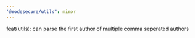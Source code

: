 ```yaml
---
"@nodesecure/utils": minor
---
```


feat(utils): can parse the first author of multiple comma seperated authors
